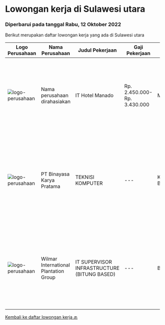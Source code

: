 
  # Lowongan kerja di Sulawesi utara

  ### Diperbarui pada tanggal Rabu, 12 Oktober 2022

  Berikut merupakan daftar lowongan kerja yang ada di Sulawesi utara

  |Logo Perusahaan | Nama Perusahaan | Judul Pekerjaan | Gaji Pekerjaan | Lokasi | Deskripsi | Tanggal diunggah | Pranala |
  | -------------- | --------------- | --------------- | --------- | --------- | -------------- | ------- | ----------- |
  |![logo-perusahaan](https://i.ibb.co/sqvTCh9/112815900-stock-vector-no-image-available-icon-flat-vector.webp)|Nama perusahaan dirahasiakan|IT Hotel Manado|Rp. 2.450.000-Rp. 3.430.000|Manado|Uraian Tugas : Memastikan komputer yang digunakan oleh user dapat berfungsi normal/berjalan seperti seharusnya. Memastikan komputer yang digunakan...|Senin, 10 Oktober 2022|https://www.jobstreet.co.id/id/job/it-hotel-manado-4061598?token=0~e9ca7edd-cc38-4398-8f62-d4ffa3d01da0&sectionRank=1&jobId=jobstreet-id-job-4061598|
|![logo-perusahaan](https://image-service-cdn.seek.com.au/ffbcd8309fe4010672e6779bce48c2652d16094e/ee4dce1061f3f616224767ad58cb2fc751b8d2dc)|PT Binayasa Karya Pratama|TEKNISI KOMPUTER|---|Kalimantan Barat|Tanggung Jawab Pekerjaan: Melakukan pemantauan terhadap perangkat serta maintenance yang bersifat preventif seperti update patch Operating System dan...|Kamis, 22 September 2022|https://www.jobstreet.co.id/id/job/teknisi-komputer-4042027?token=0~e9ca7edd-cc38-4398-8f62-d4ffa3d01da0&sectionRank=2&jobId=jobstreet-id-job-4042027|
|![logo-perusahaan](https://image-service-cdn.seek.com.au/5683be4817b674e99653d054bb367590069452e8/ee4dce1061f3f616224767ad58cb2fc751b8d2dc)|Wilmar International Plantation Group|IT SUPERVISOR INFRASTRUCTURE (BITUNG BASED)|---|Bitung|Actively monitors and analyzes user requests, evaluates and applies solutions. Troubleshoots any IT technical issues and resolves in a courteous,...|Selasa, 11 Oktober 2022|https://www.jobstreet.co.id/id/job/it-supervisor-infrastructure-bitung-based-1033368710?token=0~e9ca7edd-cc38-4398-8f62-d4ffa3d01da0&sectionRank=3&jobId=jobstreet-id-job-1033368710|


  [Kembali ke daftar lowongan kerja 🔙](../README.md#daftar-lowongan-kerja)
  
